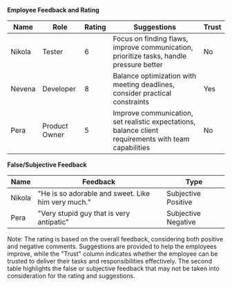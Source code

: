 **Employee Feedback and Rating**

| Name | Role | Rating | Suggestions | Trust |
| --- | --- | --- | --- | --- |
| Nikola | Tester | 6 | Focus on finding flaws, improve communication, prioritize tasks, handle pressure better | No |
| Nevena | Developer | 8 | Balance optimization with meeting deadlines, consider practical constraints | Yes |
| Pera | Product Owner | 5 | Improve communication, set realistic expectations, balance client requirements with team capabilities | No |

**False/Subjective Feedback**

| Name | Feedback | Type |
| --- | --- | --- |
| Nikola | "He is so adorable and sweet. Like him very much." | Subjective Positive |
| Pera | "Very stupid guy that is very antipatic" | Subjective Negative |

Note: The rating is based on the overall feedback, considering both positive and negative comments. Suggestions are provided to help the employees improve, while the "Trust" column indicates whether the employee can be trusted to deliver their tasks and responsibilities effectively. The second table highlights the false or subjective feedback that may not be taken into consideration for the rating and suggestions.
